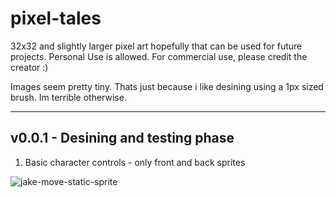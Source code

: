 # pixel-tales

32x32 and slightly larger pixel art hopefully that can be used for future projects. Personal Use is allowed. For commercial use, please credit the creator :)

Images seem pretty tiny. Thats just because i like desining using a 1px sized brush. Im terrible otherwise.

---

## v0.0.1 - Desining and testing phase
1. Basic character controls - only front and back sprites 

![jake-move-static-sprite](https://user-images.githubusercontent.com/91192289/233827519-82c3117d-d665-4e17-a587-ea8ca3277d92.gif)
